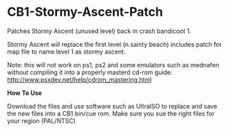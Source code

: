 # CB1-Stormy-Ascent-Patch
Patches Stormy Ascent (unused level) back in crash bandicoot 1.

Stormy Ascent will replace the first level (n.sainty beach)
includes patch for map file to name level 1 as stormy ascent.

Note: this will not work on ps1, ps2 and some emulators such as mednafen without compiling it into a properly masterd cd-rom 
guide: http://www.psxdev.net/help/cdrom_mastering.html


**How To Use**

Download the files and use software such as UltraISO to replace and save the new files into a CB1 bin/cue rom.
Make sure you sue the right files for your region (PAL/NTSC)
